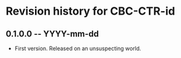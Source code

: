 # Revision history for CBC-CTR-id

## 0.1.0.0 -- YYYY-mm-dd

* First version. Released on an unsuspecting world.
